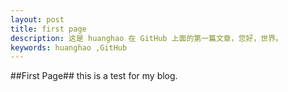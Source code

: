 ```yaml
---
layout: post
title: first page
description: 这是 huanghao 在 GitHub 上面的第一篇文章，您好，世界。
keywords: huanghao ,GitHub
---
```

##First Page##
this is a test for my blog.
